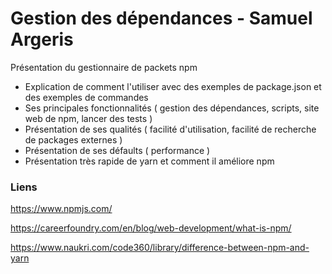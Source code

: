 # Gestion des dépendances - Samuel Argeris

Présentation du gestionnaire de packets npm

- Explication de comment l'utiliser avec des exemples de package.json et des exemples de commandes
- Ses principales fonctionnalités ( gestion des dépendances, scripts, site web de npm, lancer des tests )
- Présentation de ses qualités ( facilité d'utilisation, facilité de recherche de packages externes )
- Présentation de ses défaults ( performance )
- Présentation très rapide de yarn et comment il améliore npm

### Liens

https://www.npmjs.com/

https://careerfoundry.com/en/blog/web-development/what-is-npm/

https://www.naukri.com/code360/library/difference-between-npm-and-yarn